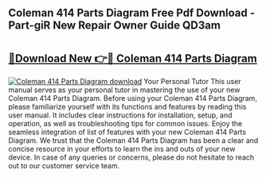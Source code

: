 ## Coleman 414 Parts Diagram Free Pdf Download - Part-giR New Repair Owner Guide QD3am

# <h2><a href="http://dftmwa8.blite.top/?on=Coleman+414+Parts+Diagram">🔗Download New 👉🔴 Coleman 414 Parts Diagram</a></h2>

[![Coleman 414 Parts Diagram download](https://i.imgur.com/lujVjoI.png)](http://dftmwa8.blite.top/?on=Coleman+414+Parts+Diagram)
Your Personal Tutor This user manual serves as your personal tutor in mastering the use of your new Coleman 414 Parts Diagram. Before using your Coleman 414 Parts Diagram, please familiarize yourself with its functions and features by reading this user manual. It includes clear instructions for installation, setup, and operation, as well as troubleshooting tips for common issues. Enjoy the seamless integration of list of features with your new Coleman 414 Parts Diagram. We trust that the Coleman 414 Parts Diagram has been a clear and concise resource in your efforts to learn the ins and outs of your new device. In case of any queries or concerns, please do not hesitate to reach out to our customer service team.

